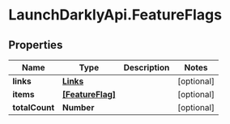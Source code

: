 # LaunchDarklyApi.FeatureFlags

## Properties
Name | Type | Description | Notes
------------ | ------------- | ------------- | -------------
**links** | [**Links**](Links.md) |  | [optional] 
**items** | [**[FeatureFlag]**](FeatureFlag.md) |  | [optional] 
**totalCount** | **Number** |  | [optional] 


